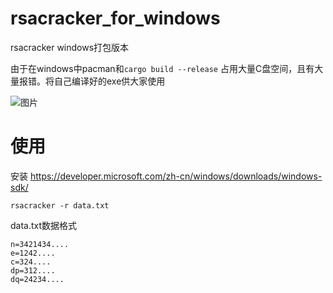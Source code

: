 # rsacracker_for_windows
rsacracker windows打包版本

由于在windows中pacman和`cargo build --release` 占用大量C盘空间，且有大量报错。将自己编译好的exe供大家使用

![图片](https://github.com/user-attachments/assets/ce54c7c0-85f0-4324-9792-3c76f0cc75ab)
# 使用
安装 https://developer.microsoft.com/zh-cn/windows/downloads/windows-sdk/

`rsacracker -r data.txt`

data.txt数据格式

```
n=3421434....
e=1242....
c=324....
dp=312....
dq=24234....
```
